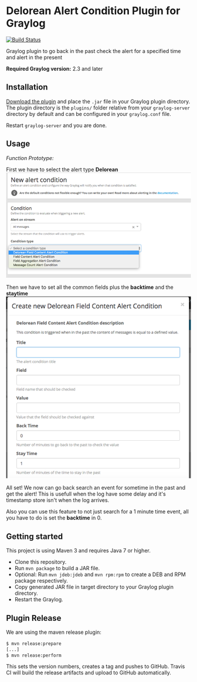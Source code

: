 # Delorean Alert Condition Plugin for Graylog

[![Build Status](https://travis-ci.org/alcampos/graylog-plugin-alert-condition-delorean.svg?branch=master)](https://travis-ci.org/alcampos/graylog-plugin-alert-condition-delorean)

Graylog plugin to go back in the past check the alert for a specified time and alert in the present

**Required Graylog version:** 2.3 and later

Installation
------------

[Download the plugin](https://github.com/alcampos/graylog-plugin-alert-condition-delorean/releases/latest)
and place the `.jar` file in your Graylog plugin directory. The plugin directory
is the `plugins/` folder relative from your `graylog-server` directory by default
and can be configured in your `graylog.conf` file.

Restart `graylog-server` and you are done.

Usage
-----

*Function Prototype:*

First we have to select the alert type **Delorean**
![Alert Condition Selection](https://github.com/alcampos/graylog-plugin-alert-condition-delorean/blob/master/media/delorean_selection.png)

Then we have to set all the common fields plus the **backtime** and the **staytime**
![Alert Condition Fields](https://github.com/alcampos/graylog-plugin-alert-condition-delorean/blob/master/media/delorean_alert.png)

All set! We now can go back search an event for sometime in the past and get the alert! This is usefull when the log have some delay and it's timestamp store isn't when the log arrives.

Also you can use this feature to not just search for a 1 minute time event, all you have to do is set the **backtime** in 0.

Getting started
---------------

This project is using Maven 3 and requires Java 7 or higher.

* Clone this repository.
* Run `mvn package` to build a JAR file.
* Optional: Run `mvn jdeb:jdeb` and `mvn rpm:rpm` to create a DEB and RPM package respectively.
* Copy generated JAR file in target directory to your Graylog plugin directory.
* Restart the Graylog.

Plugin Release
--------------

We are using the maven release plugin:

```
$ mvn release:prepare
[...]
$ mvn release:perform
```

This sets the version numbers, creates a tag and pushes to GitHub. Travis CI will build the release artifacts and upload to GitHub automatically.
